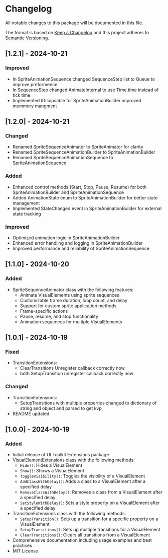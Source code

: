 # Changelog

All notable changes to this package will be documented in this file.

The format is based on [Keep a Changelog](http://keepachangelog.com/en/1.0.0/)
and this project adheres to [Semantic Versioning](http://semver.org/spec/v2.0.0.html).

## [1.2.1] - 2024-10-21

### Improved

- In SpriteAnimationSequence changed SequenceStep list to Queue to improve preformence
- In SequenceStep changed AnimateInternal to use Time.time instead of tick time
- Implemented IDisopsable for SpriteAnimationBuilder improved memmory mangment

## [1.2.0] - 2024-10-21

### Changed

- Renamed SpriteSequenceAnimator to SpriteAnimator for clarity
- Renamed SpriteSequenceAnimationBuilder to SpriteAnimationBuilder
- Renamed SpriteSequenceAnimationSequence to SpriteAnimationSequence

### Added

- Enhanced control methods (Start, Stop, Pause, Resume) for both SpriteAnimationBuilder and SpriteAnimationSequence
- Added AnimationState enum to SpriteAnimationBuilder for better state management
- Implemented StateChanged event in SpriteAnimationBuilder for external state tracking

### Improved

- Optimized animation logic in SpriteAnimationBuilder
- Enhanced error handling and logging in SpriteAnimationBuilder
- Improved performance and reliability of SpriteAnimationSequence

## [1.1.0] - 2024-10-20

### Added

- SpriteSequenceAnimator class with the following features:
  - Animate VisualElements using sprite sequences
  - Customizable frame duration, loop count, and delay
  - Support for custom sprite application methods
  - Frame-specific actions
  - Pause, resume, and stop functionality
  - Animation sequences for multiple VisualElements

## [1.0.1] - 2024-10-19

### Fixed

- TransitionExtensions:
  - ClearTransitions Unregister callback correctly now.
  - both SetupTransition unregister callback correctly now

### Changed

- TransitionExtensions:
  - SetupTransitions with multiple properties changed to dictionary of string and object and parsed to get kvp
- README updated

## [1.0.0] - 2024-10-19

### Added

- Initial release of UI Toolkit Extensions package
- VisualElementExtensions class with the following methods:
  - `Hide()`: Hides a VisualElement
  - `Show()`: Shows a VisualElement
  - `ToggleVisibility()`: Toggles the visibility of a VisualElement
  - `AddClassWithDelay()`: Adds a class to a VisualElement after a specified delay
  - `RemoveClassWithDelay()`: Removes a class from a VisualElement after a specified delay
  - `SetStyleWithDelay()`: Sets a style property on a VisualElement after a specified delay
- TransitionExtensions class with the following methods:
  - `SetupTransition()`: Sets up a transition for a specific property on a VisualElement
  - `SetupTransitions()`: Sets up multiple transitions for a VisualElement
  - `ClearTransitions()`: Clears all transitions from a VisualElement
- Comprehensive documentation including usage examples and best practices
- MIT License
